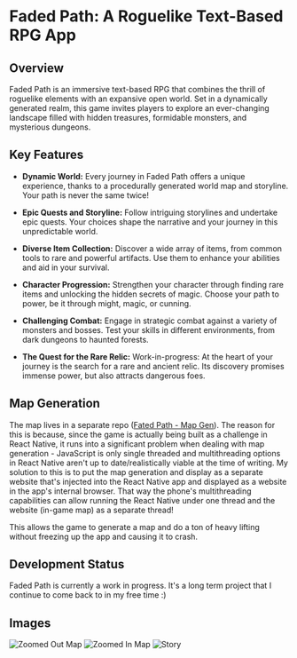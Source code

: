 # Faded Path: A Roguelike Text-Based RPG App

## Overview
Faded Path is an immersive text-based RPG that combines the thrill of roguelike elements with an expansive open world. Set in a dynamically generated realm, this game invites players to explore an ever-changing landscape filled with hidden treasures, formidable monsters, and mysterious dungeons.

## Key Features

- **Dynamic World:** Every journey in Faded Path offers a unique experience, thanks to a procedurally generated world map and storyline. Your path is never the same twice!

- **Epic Quests and Storyline:** Follow intriguing storylines and undertake epic quests. Your choices shape the narrative and your journey in this unpredictable world.

- **Diverse Item Collection:** Discover a wide array of items, from common tools to rare and powerful artifacts. Use them to enhance your abilities and aid in your survival.

- **Character Progression:** Strengthen your character through finding rare items and unlocking the hidden secrets of magic. Choose your path to power, be it through might, magic, or cunning.

- **Challenging Combat:** Engage in strategic combat against a variety of monsters and bosses. Test your skills in different environments, from dark dungeons to haunted forests.

- **The Quest for the Rare Relic:** Work-in-progress: At the heart of your journey is the search for a rare and ancient relic. Its discovery promises immense power, but also attracts dangerous foes.

## Map Generation
The map lives in a separate repo ([Fated Path - Map Gen](https://github.com/Quzzar/fated-path-map)). The reason for this is because, since the game is actually being built as a challenge in React Native, it runs into a significant problem when dealing with map generation - JavaScript is only single threaded and multithreading options in React Native aren't up to date/realistically viable at the time of writing. My solution to this is to put the map generation and display as a separate website that's injected into the React Native app and displayed as a website in the app's internal browser. That way the phone's multithreading capabilities can allow running the React Native under one thread and the website (in-game map) as a separate thread!

This allows the game to generate a map and do a ton of heavy lifting without freezing up the app and causing it to crash.

## Development Status
Faded Path is currently a work in progress. It's a long term project that I continue to come back to in my free time :)

## Images

![Zoomed Out Map](https://i.imgur.com/5wfB2O4.png "Zoomed Out Map")
![Zoomed In Map](https://i.imgur.com/wsrdZAm.png "Zoomed In Map")
![Story](https://i.imgur.com/CiaWZwT.png "Story")
